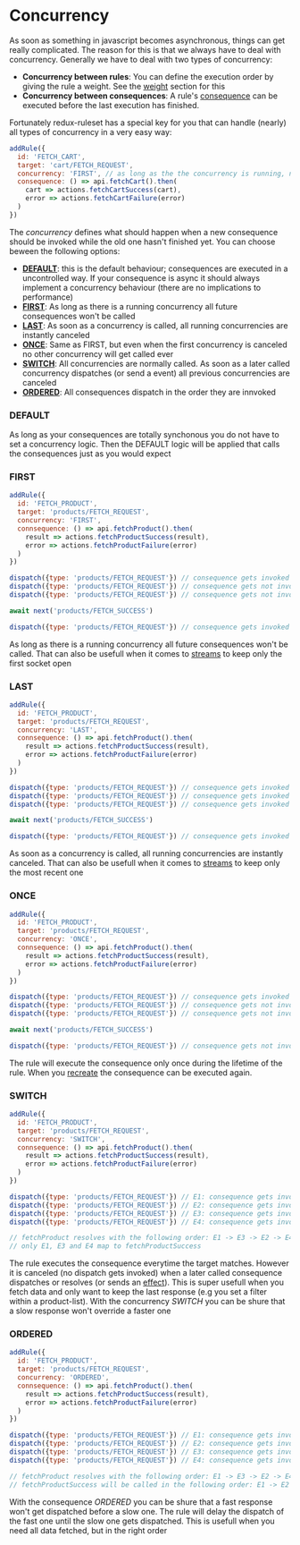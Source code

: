 # Concurrency

As soon as something in javascript becomes asynchronous, things can get really complicated. 
The reason for this is that we always have to deal with concurrency. Generally we have to deal with two types of concurrency:

- **Concurrency between rules**: You can define the execution order by giving the rule a weight. See the [weight](./weight.md) section for this
- **Concurrency between consequences**: A rule's [consequence](./consequence.md) can be executed before the last execution has finished. 

Fortunately redux-ruleset has a special key for you that can handle (nearly) all types of concurrency in a very easy way:

```javascript
addRule({
  id: 'FETCH_CART',
  target: 'cart/FETCH_REQUEST',
  concurrency: 'FIRST', // as long as the the concurrency is running, no new concurrency will start
  consequence: () => api.fetchCart().then(
    cart => actions.fetchCartSuccess(cart),
    error => actions.fetchCartFailure(error)
  )
})
```

The *concurrency* defines what should happen when a new consequence should be invoked while the old one hasn't finished yet. You can choose beween the following options:

- [**DEFAULT**](#default): this is the default behaviour; consequences are executed in a uncontrolled way. If your consequence is async it should always implement a concurrency behaviour (there are no implications to performance)
- [**FIRST**](#first): As long as there is a running concurrency all future consequences won't be called
- [**LAST**](#last): As soon as a concurrency is called, all running concurrencies are instantly canceled
- [**ONCE**](#once): Same as FIRST, but even when the first concurrency is canceled no other concurrency will get called ever
- [**SWITCH**](#switch): All concurrencies are normally called. As soon as a later called concurrency dispatches (or send a event) all previous concurrencies are canceled
- [**ORDERED**](#ordered): All consequences dispatch in the order they are innvoked

### DEFAULT

As long as your consequences are totally synchonous you do not have to set a concurrency logic. Then the DEFAULT logic will be applied that calls the consequences just as you would expect

### FIRST

```javascript
addRule({
  id: 'FETCH_PRODUCT',
  target: 'products/FETCH_REQUEST',
  concurrency: 'FIRST',
  connsequence: () => api.fetchProduct().then(
    result => actions.fetchProductSuccess(result),
    error => actions.fetchProductFailure(error)
  )
})

dispatch({type: 'products/FETCH_REQUEST'}) // consequence gets invoked
dispatch({type: 'products/FETCH_REQUEST'}) // consequence gets not invoked
dispatch({type: 'products/FETCH_REQUEST'}) // consequence gets not invoked

await next('products/FETCH_SUCCESS')

dispatch({type: 'products/FETCH_REQUEST'}) // consequence gets invoked
```

As long as there is a running concurrency all future consequences won't be called. That can also be usefull when it comes to [streams](../advancedConcepts/handle_streams.md) to keep only the first socket open

### LAST

```javascript
addRule({
  id: 'FETCH_PRODUCT',
  target: 'products/FETCH_REQUEST',
  concurrency: 'LAST',
  connsequence: () => api.fetchProduct().then(
    result => actions.fetchProductSuccess(result),
    error => actions.fetchProductFailure(error)
  )
})

dispatch({type: 'products/FETCH_REQUEST'}) // consequence gets invoked
dispatch({type: 'products/FETCH_REQUEST'}) // consequence gets invoked and prev consequence gets cannceled
dispatch({type: 'products/FETCH_REQUEST'}) // consequence gets invoked and prev consequence gets cannceled

await next('products/FETCH_SUCCESS')

dispatch({type: 'products/FETCH_REQUEST'}) // consequence gets invoked
```

As soon as a concurrency is called, all running concurrencies are instantly canceled. That can also be usefull when it comes to [streams](../advancedConcepts/handle_streams.md) to keep only the most recent one

### ONCE

```javascript
addRule({
  id: 'FETCH_PRODUCT',
  target: 'products/FETCH_REQUEST',
  concurrency: 'ONCE',
  connsequence: () => api.fetchProduct().then(
    result => actions.fetchProductSuccess(result),
    error => actions.fetchProductFailure(error)
  )
})

dispatch({type: 'products/FETCH_REQUEST'}) // consequence gets invoked
dispatch({type: 'products/FETCH_REQUEST'}) // consequence gets not invoked
dispatch({type: 'products/FETCH_REQUEST'}) // consequence gets not invoked

await next('products/FETCH_SUCCESS')

dispatch({type: 'products/FETCH_REQUEST'}) // consequence gets not invoked
```

The rule will execute the consequence only once during the lifetime of the rule. When you [recreate](./saga_addUntil_return.md) the consequence can be executed again. 

### SWITCH 

```javascript
addRule({
  id: 'FETCH_PRODUCT',
  target: 'products/FETCH_REQUEST',
  concurrency: 'SWITCH',
  connsequence: () => api.fetchProduct().then(
    result => actions.fetchProductSuccess(result),
    error => actions.fetchProductFailure(error)
  )
})

dispatch({type: 'products/FETCH_REQUEST'}) // E1: consequence gets invoked
dispatch({type: 'products/FETCH_REQUEST'}) // E2: consequence gets invoked
dispatch({type: 'products/FETCH_REQUEST'}) // E3: consequence gets invoked
dispatch({type: 'products/FETCH_REQUEST'}) // E4: consequence gets invoked

// fetchProduct resolves with the following order: E1 -> E3 -> E2 -> E4
// only E1, E3 and E4 map to fetchProductSuccess
```

The rule executes the consequence everytime the target matches. However it is canceled (no dispatch gets invoked) when a later called consequence dispatches or resolves (or sends an [effect](../basicConcepts/dispatching_actions.md#effects)). This is super usefull when you fetch data and only want to keep the last response (e.g you set a filter within a product-list). With the concurrency *SWITCH* you can be shure that a slow response won't override a faster one

### ORDERED

```javascript
addRule({
  id: 'FETCH_PRODUCT',
  target: 'products/FETCH_REQUEST',
  concurrency: 'ORDERED',
  connsequence: () => api.fetchProduct().then(
    result => actions.fetchProductSuccess(result),
    error => actions.fetchProductFailure(error)
  )
})

dispatch({type: 'products/FETCH_REQUEST'}) // E1: consequence gets invoked
dispatch({type: 'products/FETCH_REQUEST'}) // E2: consequence gets invoked
dispatch({type: 'products/FETCH_REQUEST'}) // E3: consequence gets invoked
dispatch({type: 'products/FETCH_REQUEST'}) // E4: consequence gets invoked

// fetchProduct resolves with the following order: E1 -> E3 -> E2 -> E4
// fetchProductSuccess will be called in the following order: E1 -> E2 -> E3 -> E4
```

With the consequence *ORDERED* you can be shure that a fast response won't get dispatched before a slow one. The rule will delay the dispatch of the fast one until the slow one gets dispatched. This is usefull when you need all data fetched, but in the right order